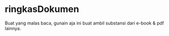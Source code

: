 # ringkasDokumen
Buat yang malas baca, gunain aja ini buat ambil substansi dari e-book &amp; pdf lainnya.
